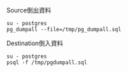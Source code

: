 Source倒出資料
```
su - postgres
pg_dumpall --file=/tmp/pg_dumpall.sql
```
Destination倒入資料
```
su - postgres
psql -f /tmp/pgdumpall.sql
```
